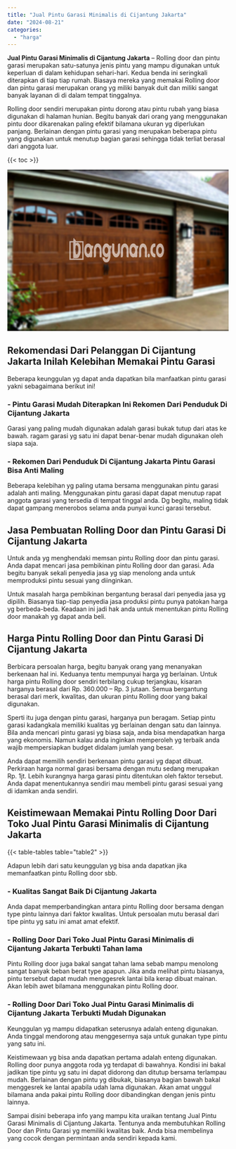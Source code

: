 ```yaml
---
title: "Jual Pintu Garasi Minimalis di Cijantung Jakarta"
date: "2024-08-21"
categories: 
  - "harga"
---
```


**Jual Pintu Garasi Minimalis di Cijantung Jakarta** – Rolling door dan pintu garasi merupakan satu-satunya jenis pintu yang mampu digunakan untuk keperluan di dalam kehidupan sehari-hari. Kedua benda ini seringkali diterapkan di tiap tiap rumah. Biasaya mereka yang memakai Rolling door dan pintu garasi merupakan orang yg miliki banyak duit dan miliki sangat banyak layanan di di dalam tempat tinggalnya.

Rolling door sendiri merupakan pintu dorong atau pintu rubah yang biasa digunakan di halaman hunian. Begitu banyak dari orang yang menggunakan pintu door dikarenakan paling efektif bilamana ukuran yg diperlukan panjang. Berlainan dengan pintu garasi yang merupakan beberapa pintu yang digunakan untuk menutup bagian garasi sehingga tidak terliat berasal dari anggota luar.

{{< toc >}}

![Jual Pintu Garasi Minimalis di Cijantung Jakarta](/images/pintu-garasi-71.png)

## Rekomendasi Dari Pelanggan Di Cijantung Jakarta Inilah Kelebihan Memakai Pintu Garasi

Beberapa keunggulan yg dapat anda dapatkan bila manfaatkan pintu garasi yakni sebagaimana berikut ini!

### \- Pintu Garasi Mudah Diterapkan Ini Rekomen Dari Penduduk Di Cijantung Jakarta

Garasi yang paling mudah digunakan adalah garasi bukak tutup dari atas ke bawah. ragam garasi yg satu ini dapat benar-benar mudah digunakan oleh siapa saja.

### \- Rekomen Dari Penduduk Di Cijantung Jakarta Pintu Garasi Bisa Anti Maling

Beberapa kelebihan yg paling utama bersama menggunakan pintu garasi adalah anti maling. Menggunakan pintu garasi dapat dapat menutup rapat anggota garasi yang tersedia di tempat tinggal anda. Dg begitu, maling tidak dapat gampang menerobos selama anda punyai kunci garasi tersebut.

## Jasa Pembuatan Rolling Door dan Pintu Garasi Di Cijantung Jakarta

Untuk anda yg menghendaki memsan pintu Rolling door dan pintu garasi. Anda dapat mencari jasa pembikinan pintu Rolling door dan garasi. Ada begitu banyak sekali penyedia jasa yg siap menolong anda untuk memproduksi pintu sesuai yang diinginkan.

Untuk masalah harga pembikinan bergantung berasal dari penyedia jasa yg dipilih. Biasanya tiap-tiap penyedia jasa produksi pintu punya patokan harga yg berbeda-beda. Keadaan ini jadi hak anda untuk menentukan pintu Rolling door manakah yg dapat anda beli.

## Harga Pintu Rolling Door dan Pintu Garasi Di Cijantung Jakarta

Berbicara persoalan harga, begitu banyak orang yang menanyakan berkenaan hal ini. Keduanya tentu mempunyai harga yg berlainan. Untuk harga pintu Rolling door sendiri terbilang cukup terjangkau, kisaran harganya berasal dari Rp. 360.000 – Rp. 3 jutaan. Semua bergantung berasal dari merk, kwalitas, dan ukuran pintu Rolling door yang bakal digunakan.

Sperti itu juga dengan pintu garasi, harganya pun beragam. Setiap pintu garasi kadangkala memiliki kualitas yg berlainan dengan satu dan lainnya. Bila anda mencari pintu garasi yg biasa saja, anda bisa mendapatkan harga yang ekonomis. Namun kalau anda inginkan memperoleh yg terbaik anda wajib mempersiapkan budget didalam jumlah yang besar.

Anda dapat memilih sendiri berkenaan pintu garasi yg dapat dibuat. Perkiraan harga normal garasi bersama dengan mutu sedang merupakan Rp. 1jt. Lebih kurangnya harga garasi pintu ditentukan oleh faktor tersebut. Anda dapat menentukannya sendiri mau membeli pintu garasi sesuai yang di idamkan anda sendiri.

## Keistimewaan Memakai Pintu Rolling Door Dari Toko Jual Pintu Garasi Minimalis di Cijantung Jakarta

{{< table-tables table="table2" >}}

Adapun lebih dari satu keunggulan yg bisa anda dapatkan jika memanfaatkan pintu Rolling door sbb.

### \- Kualitas Sangat Baik Di Cijantung Jakarta

Anda dapat memperbandingkan antara pintu Rolling door bersama dengan type pintu lainnya dari faktor kwalitas. Untuk persoalan mutu berasal dari tipe pintu yg satu ini amat amat efektif.

### \- Rolling Door Dari Toko Jual Pintu Garasi Minimalis di Cijantung Jakarta Terbukti Tahan lama

Pintu Rolling door juga bakal sangat tahan lama sebab mampu menolong sangat banyak beban berat type apapun. Jika anda melihat pintu biasanya, pintu tersebut dapat mudah menggesrek lantai bila kerap dibuat mainan. Akan lebih awet bilamana menggunakan pintu Rolling door.

### \- Rolling Door Dari Toko Jual Pintu Garasi Minimalis di Cijantung Jakarta Terbukti Mudah Digunakan

Keunggulan yg mampu didapatkan seterusnya adalah enteng digunakan. Anda tinggal mendorong atau menggesernya saja untuk gunakan type pintu yang satu ini.

Keistimewaan yg bisa anda dapatkan pertama adalah enteng digunakan. Rolling door punya anggota roda yg terdapat di bawahnya. Kondisi ini bakal jadikan tipe pintu yg satu ini dapat didorong dan ditutup bersama terlampau mudah. Berlainan dengan pintu yg dibukak, biasanya bagian bawah bakal menggesrek ke lantai apabila udah lama digunakan. Akan amat unggul bilamana anda pakai pintu Rolling door dibandingkan dengan jenis pintu lainnya.

Sampai disini beberapa info yang mampu kita uraikan tentang Jual Pintu Garasi Minimalis di Cijantung Jakarta. Tentunya anda membutuhkan Rolling Door dan Pintu Garasi yg memiliki kwalitas baik. Anda bisa membelinya yang cocok dengan permintaan anda sendiri kepada kami.
